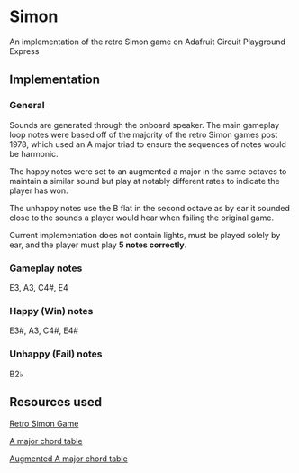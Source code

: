 # Simon
An implementation of the retro Simon game on Adafruit Circuit Playground Express

## Implementation
### General
Sounds are generated through the onboard speaker. The main gameplay loop notes were based off of the majority of the retro Simon games post 1978, which used an A major triad to ensure the sequences of notes would be harmonic.

The happy notes were set to an augmented a major in the same octaves to maintain a similar sound but play at notably different rates to indicate the player has won.

The unhappy notes use the B flat in the second octave as by ear it sounded close to the sounds a player would hear when failing the original game.

Current implementation does not contain lights, must be played solely by ear, and the player must play **5 notes correctly**.

### Gameplay notes
E3, A3, C4#, E4

### Happy (Win) notes
E3#, A3, C4#, E4#

### Unhappy (Fail) notes
B2♭

## Resources used
[Retro Simon Game](https://en.wikipedia.org/wiki/Simon_(game))

[A major chord table](https://en.wikipedia.org/wiki/Major_chord#Major_chord_table)

[Augmented A major chord table](https://en.wikipedia.org/wiki/Augmented_triad#Augmented_chord_table)
